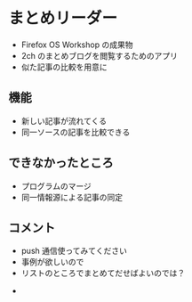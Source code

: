 # まとめリーダー

* Firefox OS Workshop の成果物
* 2ch のまとめブログを閲覧するためのアプリ
* 似た記事の比較を用意に

## 機能

* 新しい記事が流れてくる
* 同一ソースの記事を比較できる

## できなかったところ

* プログラムのマージ
* 同一情報源による記事の同定


## コメント

* push 通信使ってみてください
 * 事例が欲しいので
* リストのところでまとめてだせばよいのでは？

- 


